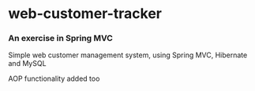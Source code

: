 # web-customer-tracker
### An exercise in Spring MVC

Simple web customer management system, using Spring MVC, Hibernate and MySQL

AOP functionality added too
